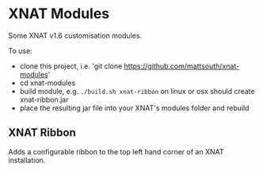 # XNAT Modules

Some XNAT v1.6 customisation modules.

To use:
 - clone this project, i.e. 'git clone https://github.com/mattsouth/xnat-modules'
 - cd xnat-modules
 - build module, e.g. ``./build.sh xnat-ribbon`` on linux or osx should create xnat-ribbon.jar
 - place the resulting jar file into your XNAT's modules folder and rebuild

## XNAT Ribbon

Adds a configurable ribbon to the top left hand corner of an XNAT installation.

